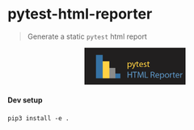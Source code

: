 
# pytest-html-reporter

> Generate a static `pytest` html report

<div align="center"><img src="./PHR.png" width="200"/></div>

#### Dev setup
```shell script
pip3 install -e .
```